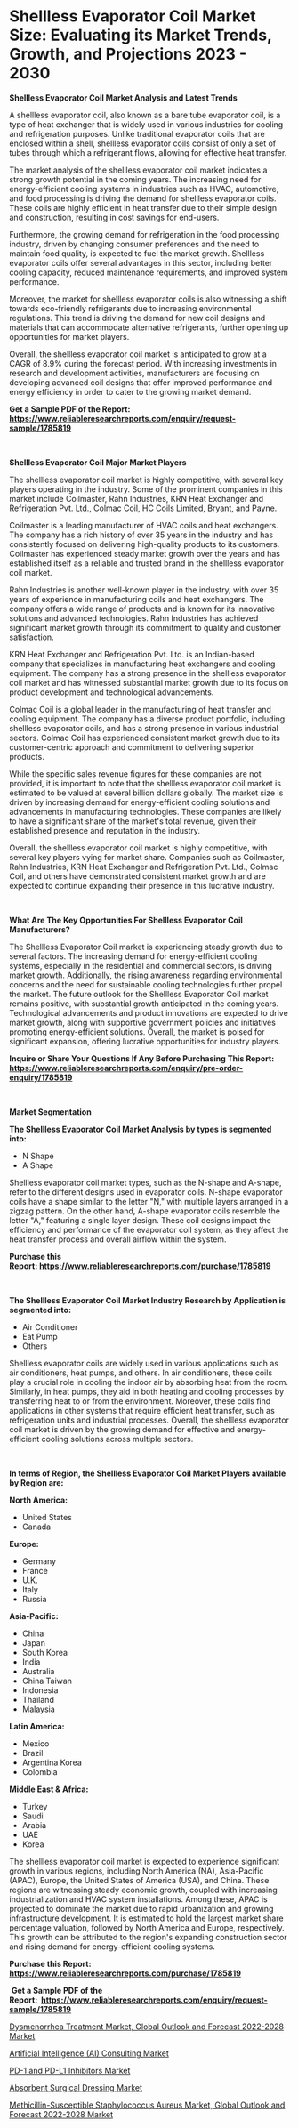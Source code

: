 <p><h1>Shellless Evaporator Coil Market Size: Evaluating its Market Trends, Growth, and Projections 2023 - 2030</h1></p><p><strong>Shellless Evaporator Coil Market Analysis and Latest Trends</strong></p>
<p><p>A shellless evaporator coil, also known as a bare tube evaporator coil, is a type of heat exchanger that is widely used in various industries for cooling and refrigeration purposes. Unlike traditional evaporator coils that are enclosed within a shell, shellless evaporator coils consist of only a set of tubes through which a refrigerant flows, allowing for effective heat transfer.</p><p>The market analysis of the shellless evaporator coil market indicates a strong growth potential in the coming years. The increasing need for energy-efficient cooling systems in industries such as HVAC, automotive, and food processing is driving the demand for shellless evaporator coils. These coils are highly efficient in heat transfer due to their simple design and construction, resulting in cost savings for end-users.</p><p>Furthermore, the growing demand for refrigeration in the food processing industry, driven by changing consumer preferences and the need to maintain food quality, is expected to fuel the market growth. Shellless evaporator coils offer several advantages in this sector, including better cooling capacity, reduced maintenance requirements, and improved system performance.</p><p>Moreover, the market for shellless evaporator coils is also witnessing a shift towards eco-friendly refrigerants due to increasing environmental regulations. This trend is driving the demand for new coil designs and materials that can accommodate alternative refrigerants, further opening up opportunities for market players.</p><p>Overall, the shellless evaporator coil market is anticipated to grow at a CAGR of 8.9% during the forecast period. With increasing investments in research and development activities, manufacturers are focusing on developing advanced coil designs that offer improved performance and energy efficiency in order to cater to the growing market demand.</p></p>
<p><strong>Get a Sample PDF of the Report:&nbsp; <a href="https://www.reliableresearchreports.com/enquiry/request-sample/1785819">https://www.reliableresearchreports.com/enquiry/request-sample/1785819</a></strong></p>
<p>&nbsp;</p>
<p><strong>Shellless Evaporator Coil Major Market Players</strong></p>
<p><p>The shellless evaporator coil market is highly competitive, with several key players operating in the industry. Some of the prominent companies in this market include Coilmaster, Rahn Industries, KRN Heat Exchanger and Refrigeration Pvt. Ltd., Colmac Coil, HC Coils Limited, Bryant, and Payne. </p><p>Coilmaster is a leading manufacturer of HVAC coils and heat exchangers. The company has a rich history of over 35 years in the industry and has consistently focused on delivering high-quality products to its customers. Coilmaster has experienced steady market growth over the years and has established itself as a reliable and trusted brand in the shellless evaporator coil market.</p><p>Rahn Industries is another well-known player in the industry, with over 35 years of experience in manufacturing coils and heat exchangers. The company offers a wide range of products and is known for its innovative solutions and advanced technologies. Rahn Industries has achieved significant market growth through its commitment to quality and customer satisfaction.</p><p>KRN Heat Exchanger and Refrigeration Pvt. Ltd. is an Indian-based company that specializes in manufacturing heat exchangers and cooling equipment. The company has a strong presence in the shellless evaporator coil market and has witnessed substantial market growth due to its focus on product development and technological advancements.</p><p>Colmac Coil is a global leader in the manufacturing of heat transfer and cooling equipment. The company has a diverse product portfolio, including shellless evaporator coils, and has a strong presence in various industrial sectors. Colmac Coil has experienced consistent market growth due to its customer-centric approach and commitment to delivering superior products.</p><p>While the specific sales revenue figures for these companies are not provided, it is important to note that the shellless evaporator coil market is estimated to be valued at several billion dollars globally. The market size is driven by increasing demand for energy-efficient cooling solutions and advancements in manufacturing technologies. These companies are likely to have a significant share of the market's total revenue, given their established presence and reputation in the industry.</p><p>Overall, the shellless evaporator coil market is highly competitive, with several key players vying for market share. Companies such as Coilmaster, Rahn Industries, KRN Heat Exchanger and Refrigeration Pvt. Ltd., Colmac Coil, and others have demonstrated consistent market growth and are expected to continue expanding their presence in this lucrative industry.</p></p>
<p>&nbsp;</p>
<p><strong>What Are The Key Opportunities For Shellless Evaporator Coil Manufacturers?</strong></p>
<p><p>The Shellless Evaporator Coil market is experiencing steady growth due to several factors. The increasing demand for energy-efficient cooling systems, especially in the residential and commercial sectors, is driving market growth. Additionally, the rising awareness regarding environmental concerns and the need for sustainable cooling technologies further propel the market. The future outlook for the Shellless Evaporator Coil market remains positive, with substantial growth anticipated in the coming years. Technological advancements and product innovations are expected to drive market growth, along with supportive government policies and initiatives promoting energy-efficient solutions. Overall, the market is poised for significant expansion, offering lucrative opportunities for industry players.</p></p>
<p><strong>Inquire or Share Your Questions If Any Before Purchasing This Report: <a href="https://www.reliableresearchreports.com/enquiry/pre-order-enquiry/1785819">https://www.reliableresearchreports.com/enquiry/pre-order-enquiry/1785819</a></strong></p>
<p>&nbsp;</p>
<p><strong>Market Segmentation</strong></p>
<p><strong>The Shellless Evaporator Coil Market Analysis by types is segmented into:</strong></p>
<p><ul><li>N Shape</li><li>A Shape</li></ul></p>
<p><p>Shellless evaporator coil market types, such as the N-shape and A-shape, refer to the different designs used in evaporator coils. N-shape evaporator coils have a shape similar to the letter "N," with multiple layers arranged in a zigzag pattern. On the other hand, A-shape evaporator coils resemble the letter "A," featuring a single layer design. These coil designs impact the efficiency and performance of the evaporator coil system, as they affect the heat transfer process and overall airflow within the system.</p></p>
<p><strong>Purchase this Report:&nbsp;<a href="https://www.reliableresearchreports.com/purchase/1785819">https://www.reliableresearchreports.com/purchase/1785819</a></strong></p>
<p>&nbsp;</p>
<p><strong>The Shellless Evaporator Coil Market Industry Research by Application is segmented into:</strong></p>
<p><ul><li>Air Conditioner</li><li>Eat Pump</li><li>Others</li></ul></p>
<p><p>Shellless evaporator coils are widely used in various applications such as air conditioners, heat pumps, and others. In air conditioners, these coils play a crucial role in cooling the indoor air by absorbing heat from the room. Similarly, in heat pumps, they aid in both heating and cooling processes by transferring heat to or from the environment. Moreover, these coils find applications in other systems that require efficient heat transfer, such as refrigeration units and industrial processes. Overall, the shellless evaporator coil market is driven by the growing demand for effective and energy-efficient cooling solutions across multiple sectors.</p></p>
<p>&nbsp;</p>
<p><strong>In terms of Region, the Shellless Evaporator Coil Market Players available by Region are:</strong></p>
<p>
    <p> <strong> North America: </strong>
        <ul>
            <li>United States</li>
            <li>Canada</li>
        </ul>
        </p> 
    <p> <strong> Europe: </strong>
        <ul>
            <li>Germany</li>
            <li>France</li>
            <li>U.K.</li>
            <li>Italy</li>
            <li>Russia</li>
        </ul>
        </p> 
    <p> <strong> Asia-Pacific: </strong>
        <ul>
            <li>China</li>
            <li>Japan</li>
            <li>South Korea</li>
            <li>India</li>
            <li>Australia</li>
            <li>China Taiwan</li>
            <li>Indonesia</li>
            <li>Thailand</li>
            <li>Malaysia</li>
        </ul>
        </p> 
    <p> <strong> Latin America: </strong>
        <ul>
            <li>Mexico</li>
            <li>Brazil</li>
            <li>Argentina Korea</li>
            <li>Colombia</li>
        </ul>
        </p> 
    <p> <strong> Middle East & Africa: </strong>
        <ul>
            <li>Turkey</li>
            <li>Saudi</li>
            <li>Arabia</li>
            <li>UAE</li>
            <li>Korea</li>
        </ul>
    </p>
    </p>
<p><p>The shellless evaporator coil market is expected to experience significant growth in various regions, including North America (NA), Asia-Pacific (APAC), Europe, the United States of America (USA), and China. These regions are witnessing steady economic growth, coupled with increasing industrialization and HVAC system installations. Among these, APAC is projected to dominate the market due to rapid urbanization and growing infrastructure development. It is estimated to hold the largest market share percentage valuation, followed by North America and Europe, respectively. This growth can be attributed to the region's expanding construction sector and rising demand for energy-efficient cooling systems.</p></p>
<p><strong>Purchase this Report: <a href="https://www.reliableresearchreports.com/purchase/1785819">https://www.reliableresearchreports.com/purchase/1785819</a></strong></p>
<p>&nbsp;<strong>Get a Sample PDF of the Report:&nbsp;&nbsp;<a href="https://www.reliableresearchreports.com/enquiry/request-sample/1785819">https://www.reliableresearchreports.com/enquiry/request-sample/1785819</a></strong></p>
<p><strong></strong></p>
<p><p><a href="https://medium.com/@erickasauer/dysmenorrhea-treatment-market-global-outlook-and-forecast-2022-2028-market-the-key-to-successful-40c6293f4349">Dysmenorrhea Treatment Market, Global Outlook and Forecast 2022-2028 Market</a></p><p><a href="https://www.linkedin.com/pulse/artificial-intelligence-ai-consulting-market-size-2023-/">Artificial Intelligence (AI) Consulting Market</a></p><p><a href="https://www.linkedin.com/pulse/pd-1-pd-l1-inhibitors-market-size-growth-forecast-from/">PD-1 and PD-L1 Inhibitors Market</a></p><p><a href="https://www.linkedin.com/pulse/absorbent-surgical-dressing-market-size-share-amp-trends-analysis/">Absorbent Surgical Dressing Market</a></p><p><a href="https://medium.com/@williammann19/methicillin-susceptible-staphylococcus-aureus-market-global-outlook-and-forecast-2022-2028-market-447fb7682c6e">Methicillin-Susceptible Staphylococcus Aureus Market, Global Outlook and Forecast 2022-2028 Market</a></p></p>